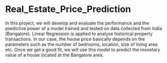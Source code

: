 # Real_Estate_Price_Prediction
In this project, we will develop and evaluate the performance and the predictive power of a model trained and tested on data collected from India (Bangalore). Linear Regression is applied to analyse historical property transactions. In our case, the house price basically depends on the parameters such as the number of bedrooms, location, size of living area etc. Once we get a good fit, we will use this model to predict the monetary value of a house located at the Bangalore area.
